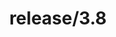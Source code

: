 ---
title: "release/3.8"
description: >
  release/3.8 CHANGELOG Summary, most recent version: v3.8.0, time: 2021-08-27
weight: -38
---